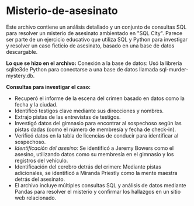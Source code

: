 # Misterio-de-asesinato

Este archivo contiene un análisis detallado y un conjunto de consultas SQL para resolver un misterio de asesinato ambientado en "SQL City". Parece ser parte de un ejercicio educativo que utiliza SQL y Python para investigar y resolver un caso ficticio de asesinato, basado en una base de datos descargable.

**Lo que se hizo en el archivo:**
Conexión a la base de datos: Usó la librería sqlite3de Python para conectarse a una base de datos llamada sql-murder-mystery.db.

**Consultas para investigar el caso:**
- Recuperó el informe de la escena del crimen basado en datos como la fecha y la ciudad.
- Identificó testigos clave mediante sus direcciones y nombres.
- Extrajo pistas de las entrevistas de testigos.
- Investigó datos del gimnasio para encontrar al sospechoso según las pistas dadas (como el número de membresía y fecha de check-in).
- Verificó datos en la tabla de licencias de conducir para identificar al sospechoso.
- *Identificación del asesino:* Se identificó a Jeremy Bowers como el asesino, utilizando datos como su membresía en el gimnasio y los registros del vehículo.
- Identificación del cerebro detrás del crimen: Mediante pistas adicionales, se identificó a Miranda Priestly como la mente maestra detrás del asesinato.
- El archivo incluye múltiples consultas SQL y análisis de datos mediante Pandas para resolver el misterio y confirmar los hallazgos en un sitio web relacionado.

